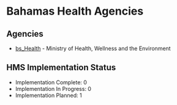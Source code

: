 # Bahamas Health Agencies

## Agencies

- [bs_Health](bs_Health/index.md) - Ministry of Health, Wellness and the Environment

## HMS Implementation Status

- Implementation Complete: 0
- Implementation In Progress: 0
- Implementation Planned: 1
